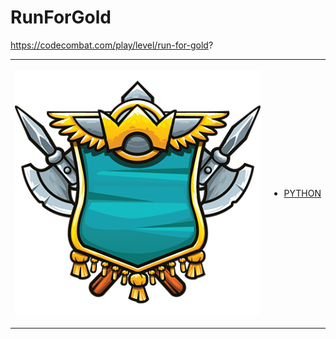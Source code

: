 # RunForGold 

https://codecombat.com/play/level/run-for-gold?
<table>
<tr>
<td>

![Hero Picture](hero.png?raw=true "Hero Picture")

</td>
<td>
<ul>
<li>

[PYTHON](RunForGold.py)

</li>
</td>
</tr>
<table>